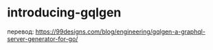 # introducing-gqlgen

перевод: https://99designs.com/blog/engineering/gqlgen-a-graphql-server-generator-for-go/

